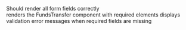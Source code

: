 Should render all form fields correctly  
renders the FundsTransfer component with required elements
displays validation error messages when required fields are missing
